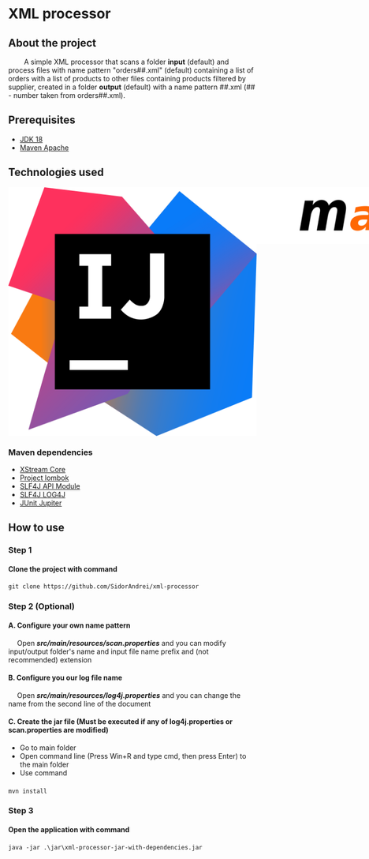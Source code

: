 # XML processor

## About the project
&emsp;&emsp; 
A simple XML processor that scans a folder **input** (default) and process files with name pattern "orders##.xml" (default)
containing a list of orders with a list of products to other files containing products filtered by supplier, created in 
a folder **output** (default) with a name pattern <supplier>##.xml (## - number taken from orders##.xml).

## Prerequisites
- [JDK 18](https://jdk.java.net/18/)
- [Maven Apache](https://maven.apache.org/download.cgi)

## Technologies used
<div style="display: flex;flex-direction: row ;">
    <img src="assets/intellij-logo.png" height="25%"  alt="IntelliJ Idea logo">
    <img src="assets/maven-logo.png" height="70%" alt="maven logo">
</div>

### Maven dependencies
- [XStream Core](https://x-stream.github.io/)
- [Project lombok](https://projectlombok.org/)
- [SLF4J API Module](https://www.slf4j.org/)
- [SLF4J LOG4J](https://www.slf4j.org/)
- [JUnit Jupiter](https://junit.org/junit5/)

## How to use

### Step 1
#### Clone the project with command
    git clone https://github.com/SidorAndrei/xml-processor
### Step 2 (Optional)
#### A. Configure your own name pattern
&emsp; Open _**src/main/resources/scan.properties**_ and you can modify input/output folder's name and input file name 
prefix and (not recommended) extension

#### B. Configure you our log file name 
&emsp; Open _**src/main/resources/log4j.properties**_ and you can change the name from the second line of the document

#### C. Create the jar file (Must be executed if any of log4j.properties or scan.properties are modified)
- Go to main folder
- Open command line (Press Win+R and type cmd, then press Enter) to the main folder
- Use command

####
    mvn install
### Step 3
#### Open the application with command
    
    java -jar .\jar\xml-processor-jar-with-dependencies.jar
